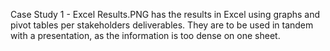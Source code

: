 Case Study 1 - Excel Results.PNG has the results in Excel using graphs and pivot tables per stakeholders deliverables. 
They are to be used in tandem with a presentation, as the information is too dense on one sheet.
